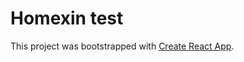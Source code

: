 # Homexin test

This project was bootstrapped with [Create React App](https://github.com/facebook/create-react-app).
